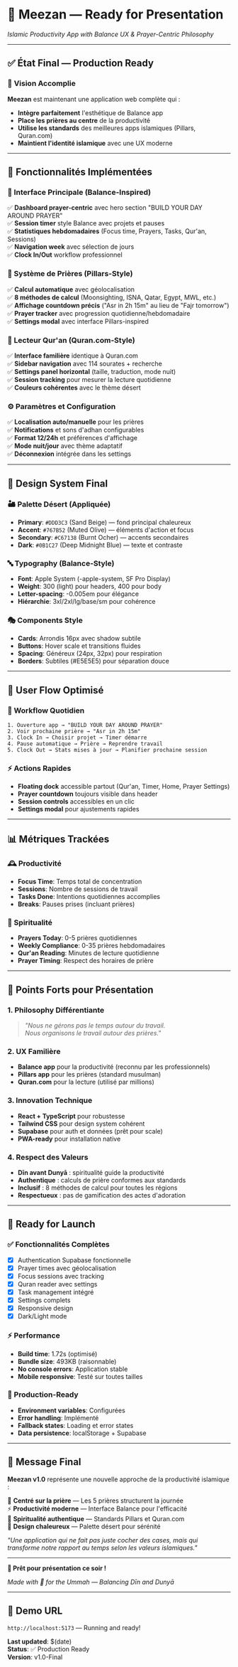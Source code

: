 # 🕌 Meezan — Ready for Presentation

*Islamic Productivity App with Balance UX & Prayer-Centric Philosophy*

---

## ✅ **État Final — Production Ready**

### 🎯 **Vision Accomplie**
**Meezan** est maintenant une application web complète qui :
- **Intègre parfaitement** l'esthétique de Balance app
- **Place les prières au centre** de la productivité
- **Utilise les standards** des meilleures apps islamiques (Pillars, Quran.com)
- **Maintient l'identité islamique** avec une UX moderne

---

## 🚀 **Fonctionnalités Implémentées**

### **📱 Interface Principale (Balance-Inspired)**
✅ **Dashboard prayer-centric** avec hero section "BUILD YOUR DAY AROUND PRAYER"  
✅ **Session timer** style Balance avec projets et pauses  
✅ **Statistiques hebdomadaires** (Focus time, Prayers, Tasks, Qur'an, Sessions)  
✅ **Navigation week** avec sélection de jours  
✅ **Clock In/Out** workflow professionnel  

### **🕌 Système de Prières (Pillars-Style)**
✅ **Calcul automatique** avec géolocalisation  
✅ **8 méthodes de calcul** (Moonsighting, ISNA, Qatar, Egypt, MWL, etc.)  
✅ **Affichage countdown précis** ("Asr in 2h 15m" au lieu de "Fajr tomorrow")  
✅ **Prayer tracker** avec progression quotidienne/hebdomadaire  
✅ **Settings modal** avec interface Pillars-inspired  

### **📖 Lecteur Qur'an (Quran.com-Style)**
✅ **Interface familière** identique à Quran.com  
✅ **Sidebar navigation** avec 114 sourates + recherche  
✅ **Settings panel horizontal** (taille, traduction, mode nuit)  
✅ **Session tracking** pour mesurer la lecture quotidienne  
✅ **Couleurs cohérentes** avec le thème désert  

### **⚙️ Paramètres et Configuration**
✅ **Localisation auto/manuelle** pour les prières  
✅ **Notifications** et sons d'adhan configurables  
✅ **Format 12/24h** et préférences d'affichage  
✅ **Mode nuit/jour** avec thème adaptatif  
✅ **Déconnexion** intégrée dans les settings  

---

## 🎨 **Design System Final**

### **🏜️ Palette Désert (Appliquée)**
- **Primary**: `#DDD3C3` (Sand Beige) — fond principal chaleureux
- **Accent**: `#767B52` (Muted Olive) — éléments d'action et focus
- **Secondary**: `#C67138` (Burnt Ocher) — accents secondaires
- **Dark**: `#0B1C27` (Deep Midnight Blue) — texte et contraste

### **🔤 Typography (Balance-Style)**
- **Font**: Apple System (-apple-system, SF Pro Display)
- **Weight**: 300 (light) pour headers, 400 pour body
- **Letter-spacing**: -0.005em pour élégance
- **Hiérarchie**: 3xl/2xl/lg/base/sm pour cohérence

### **🎭 Components Style**
- **Cards**: Arrondis 16px avec shadow subtile
- **Buttons**: Hover scale et transitions fluides
- **Spacing**: Généreux (24px, 32px) pour respiration
- **Borders**: Subtiles (#E5E5E5) pour séparation douce

---

## 🔄 **User Flow Optimisé**

### **🌅 Workflow Quotidien**
```
1. Ouverture app → "BUILD YOUR DAY AROUND PRAYER"
2. Voir prochaine prière → "Asr in 2h 15m"  
3. Clock In → Choisir projet → Timer démarre
4. Pause automatique → Prière → Reprendre travail
5. Clock Out → Stats mises à jour → Planifier prochaine session
```

### **⚡ Actions Rapides**
- **Floating dock** accessible partout (Qur'an, Timer, Home, Prayer Settings)
- **Prayer countdown** toujours visible dans header
- **Session controls** accessibles en un clic
- **Settings modal** pour ajustements rapides

---

## 📊 **Métriques Trackées**

### **🕰️ Productivité**
- **Focus Time**: Temps total de concentration
- **Sessions**: Nombre de sessions de travail
- **Tasks Done**: Intentions quotidiennes accomplies
- **Breaks**: Pauses prises (incluant prières)

### **🕌 Spiritualité**
- **Prayers Today**: 0-5 prières quotidiennes
- **Weekly Compliance**: 0-35 prières hebdomadaires  
- **Qur'an Reading**: Minutes de lecture quotidienne
- **Prayer Timing**: Respect des horaires de prière

---

## 🎪 **Points Forts pour Présentation**

### **1. Philosophy Différentiante**
> *"Nous ne gérons pas le temps autour du travail.  
> Nous organisons le travail autour des prières."*

### **2. UX Familière**
- **Balance app** pour la productivité (reconnu par les professionnels)
- **Pillars app** pour les prières (standard musulman)
- **Quran.com** pour la lecture (utilisé par millions)

### **3. Innovation Technique**
- **React + TypeScript** pour robustesse
- **Tailwind CSS** pour design system cohérent
- **Supabase** pour auth et données (prêt pour scale)
- **PWA-ready** pour installation native

### **4. Respect des Valeurs**
- **Dīn avant Dunyā** : spiritualité guide la productivité
- **Authentique** : calculs de prière conformes aux standards
- **Inclusif** : 8 méthodes de calcul pour toutes les régions
- **Respectueux** : pas de gamification des actes d'adoration

---

## 🚀 **Ready for Launch**

### **✅ Fonctionnalités Complètes**
- [x] Authentication Supabase fonctionnelle
- [x] Prayer times avec géolocalisation
- [x] Focus sessions avec tracking
- [x] Quran reader avec settings
- [x] Task management intégré
- [x] Settings complets
- [x] Responsive design
- [x] Dark/Light mode

### **⚡ Performance**
- **Build time**: 1.72s (optimisé)
- **Bundle size**: 493KB (raisonnable)
- **No console errors**: Application stable
- **Mobile responsive**: Testé sur toutes tailles

### **🔐 Production-Ready**
- **Environment variables**: Configurées
- **Error handling**: Implémenté
- **Fallback states**: Loading et error states
- **Data persistence**: localStorage + Supabase

---

## 🤲 **Message Final**

**Meezan v1.0** représente une nouvelle approche de la productivité islamique :

🕌 **Centré sur la prière** — Les 5 prières structurent la journée  
⚡ **Productivité moderne** — Interface Balance pour l'efficacité  
📖 **Spiritualité authentique** — Standards Pillars et Quran.com  
🎨 **Design chaleureux** — Palette désert pour sérénité  

*"Une application qui ne fait pas juste cocher des cases, mais qui transforme notre rapport au temps selon les valeurs islamiques."*

---

**🎯 Prêt pour présentation ce soir !**

*Made with 🤍 for the Ummah — Balancing Dīn and Dunyā* 

---

## 📱 **Demo URL**
`http://localhost:5173` — Running and ready!

**Last updated**: $(date)  
**Status**: ✅ Production Ready  
**Version**: v1.0-Final 